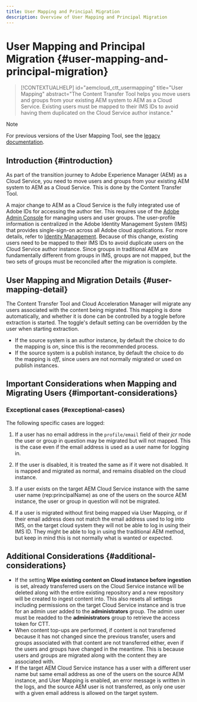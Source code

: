 ```yaml
---
title: User Mapping and Principal Migration
description: Overview of User Mapping and Principal Migration
---
```

# User Mapping and Principal Migration {#user-mapping-and-principal-migration}

>[!CONTEXTUALHELP]
>id="aemcloud_ctt_usermapping"
>title="User Mapping"
>abstract="The Content Transfer Tool helps you move users and groups from your existing AEM system to AEM as a Cloud Service. Existing users must be mapped to their IMS IDs to avoid having them duplicated on the Cloud Service author instance."

>[!NOTE]
>For previous versions of the User Mapping Tool, see the [legacy documentation](/help/journey-migration/content-transfer-tool/user-mapping-tool-legacy/considerations-user-mapping-tool-legacy.md). 

## Introduction {#introduction}

As part of the transition journey to Adobe Experience Manager (AEM) as a Cloud Service, you need to move users and groups from your existing AEM system to AEM as a Cloud Service. This is done by the Content Transfer Tool.

A major change to AEM as a Cloud Service is the fully integrated use of Adobe IDs for accessing the author tier. This requires use of the [Adobe Admin Console](https://helpx.adobe.com/enterprise/using/admin-console.html) for managing users and user groups. The user-profile information is centralized in the Adobe Identity Management System (IMS) that provides single-sign-on across all Adobe cloud applications. For more details, refer to [Identity Management](https://experienceleague.adobe.com/docs/experience-manager-cloud-service/overview/what-is-new-and-different.html?lang=en#identity-management). Because of this change, existing users need to be mapped to their IMS IDs to avoid duplicate users on the Cloud Service author instance. Since groups in traditional AEM are fundamentally different from groups in IMS, groups are not mapped, but the two sets of groups must be reconciled after the migration is complete.

## User Mapping and Migration Details {#user-mapping-detail}

The Content Transfer Tool and Cloud Acceleration Manager will migrate any users associated with the content being migrated. This mapping is done automatically, and whether it is done can be controlled by a toggle before extraction is started. The toggle's default setting can be overridden by the user when starting extraction.

* If the source system is an author instance, by default the choice to do the mapping is _on_, since this is the recommended process.
* If the source system is a publish instance, by default the choice to do the mapping is _off_, since users are not normally migrated or used on publish instances.

## Important Considerations when Mapping and Migrating Users {#important-considerations}


### Exceptional cases {#exceptional-cases}

The following specific cases are logged:

1. If a user has no email address in the `profile/email` field of their *jcr* node the user or group in question may be migrated but will not mapped. This is the case even if the email address is used as a user name for logging in.

1. If the user is disabled, it is treated the same as if it were not disabled. It is mapped and migrated as normal, and remains disabled on the cloud instance.

1. If a user exists on the target AEM Cloud Service instance with the same user name (rep:principalName) as one of the users on the source AEM instance, the user or group in question will not be migrated.

1. If a user is migrated without first being mapped via User Mapping, or if their email address does not match the email address used to log into IMS, on the target cloud system they will not be able to log in using their IMS ID. They might be able to log in using the traditional AEM method, but keep in mind this is not normally what is wanted or expected.


## Additional Considerations {#additional-considerations}

* If the setting **Wipe existing content on Cloud instance before ingestion** is set, already transferred users on the Cloud Service instance will be deleted along with the entire existing repository and a new repository will be created to ingest content into. This also resets all settings including permissions on the target Cloud Service instance and is true for an admin user added to the **administrators** group. The admin user must be readded to the **administrators** group to retrieve the access token for CTT.
* When content top-ups are performed, if content is not transferred because it has not changed since the previous transfer, users and groups associated with that content are not transferred either, even if the users and groups have changed in the meantime. This is because users and groups are migrated along with the content they are associated with.
* If the target AEM Cloud Service instance has a user with a different user name but same email address as one of the users on the source AEM instance, and User Mapping is enabled, an error message is written in the logs, and the source AEM user is not transferred, as only one user with a given email address is allowed on the target system.

